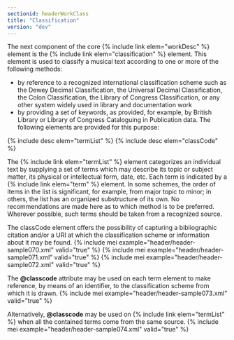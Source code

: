 ```yaml
---
sectionid: headerWorkClass
title: "Classification"
version: "dev"
---
```


The next component of the core {% include link elem="workDesc" %} element is the {% include link elem="classification" %} element. This element is used to classify a musical text according to one or more of the following methods:

- by reference to a recognized international classification scheme such as the Dewey Decimal Classification, the Universal Decimal Classification, the Colon Classification, the Library of Congress Classification, or any other system widely used in library and documentation work
- by providing a set of keywords, as provided, for example, by British Library or Library of Congress Cataloguing in Publication data.
The following elements are provided for this purpose:

  
{% include desc elem="termList" %} 
{% include desc elem="classCode" %} 
 

The {% include link elem="termList" %} element categorizes an individual text by supplying a set of terms which may describe its topic or subject matter, its physical or intellectual form, date, etc. Each term is indicated by a {% include link elem="term" %} element. In some schemes, the order of items in the list is significant, for example, from major topic to minor; in others, the list has an organized substructure of its own. No recommendations are made here as to which method is to be preferred. Wherever possible, such terms should be taken from a recognized source.

The classCode element offers the possibility of capturing a bibliographic citation and/or a URI at which the classification scheme or information about it may be found.
{% include mei example="header/header-sample070.xml" valid="true" %}
    {% include mei example="header/header-sample071.xml" valid="true" %}
    {% include mei example="header/header-sample072.xml" valid="true" %}
    
The **@classcode** attribute may be used on each term element to make reference, by means of an identifier, to the classification scheme from which it is drawn.
{% include mei example="header/header-sample073.xml" valid="true" %}
    
Alternatively, **@classcode** may be used on {% include link elem="termList" %} when all the contained terms come from the same source.
{% include mei example="header/header-sample074.xml" valid="true" %}
    